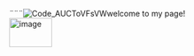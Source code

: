 ¨¨¨![Code_AUCToVFsVW](https://github.com/user-attachments/assets/17d09be2-7046-4214-873b-c9ce292239d3)welcome to my page!  
<img width="77" height="53" alt="image" src="https://github.com/user-attachments/assets/7b236f5c-b19a-41ff-8839-6bef61ee18dd" />
